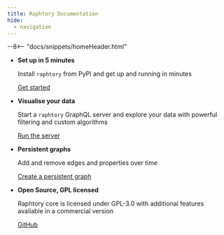 ```yaml
---
title: Raphtory Documentation
hide:
  - navigation
---
```


--8<-- "docs/snippets/homeHeader.html"

<div class="grid cards" markdown>

-   __Set up in 5 minutes__

    Install `raphtory` from PyPI and get up
    and running in minutes

    [Get started](user-guide/ingestion/1_creating-a-graph.md)

-   __Visualise your data__

    Start a `raphtory` GraphQL server and explore your data with powerful filtering and custom algorithms

    [Run the server](user-guide/graphql/2_run-server.md)

-   __Persistent graphs__

    Add and remove edges and properties over time

    [Create a persistent graph](user-guide/persistent-graph/1_intro.md)

-   __Open Source, GPL licensed__

    Raphtory core is licensed under GPL-3.0 with additional features available in a commercial version

    [GitHub](https://github.com/pometry/raphtory)

</div>